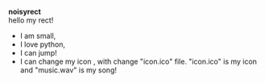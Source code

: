 __noisyrect__<br>
hello my rect!<br>
* I am small,<br>
* I love python,<br>
* I can jump!<br>
* I can change my icon , with change "icon.ico" file. "icon.ico" is my icon and "music.wav" is my song!<br>
